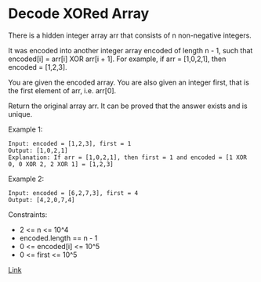# Decode XORed Array

There is a hidden integer array arr that consists of n non-negative integers.

It was encoded into another integer array encoded of length n - 1, such that encoded[i] = arr[i] XOR arr[i + 1]. For
example, if arr = [1,0,2,1], then encoded = [1,2,3].

You are given the encoded array. You are also given an integer first, that is the first element of arr, i.e. arr[0].

Return the original array arr. It can be proved that the answer exists and is unique.

Example 1:

```
Input: encoded = [1,2,3], first = 1
Output: [1,0,2,1]
Explanation: If arr = [1,0,2,1], then first = 1 and encoded = [1 XOR 0, 0 XOR 2, 2 XOR 1] = [1,2,3]
```

Example 2:

```
Input: encoded = [6,2,7,3], first = 4
Output: [4,2,0,7,4]
```

Constraints:

- 2 <= n <= 10^4
- encoded.length == n - 1
- 0 <= encoded[i] <= 10^5
- 0 <= first <= 10^5

[Link](https://leetcode.com/problems/decode-xored-array/)